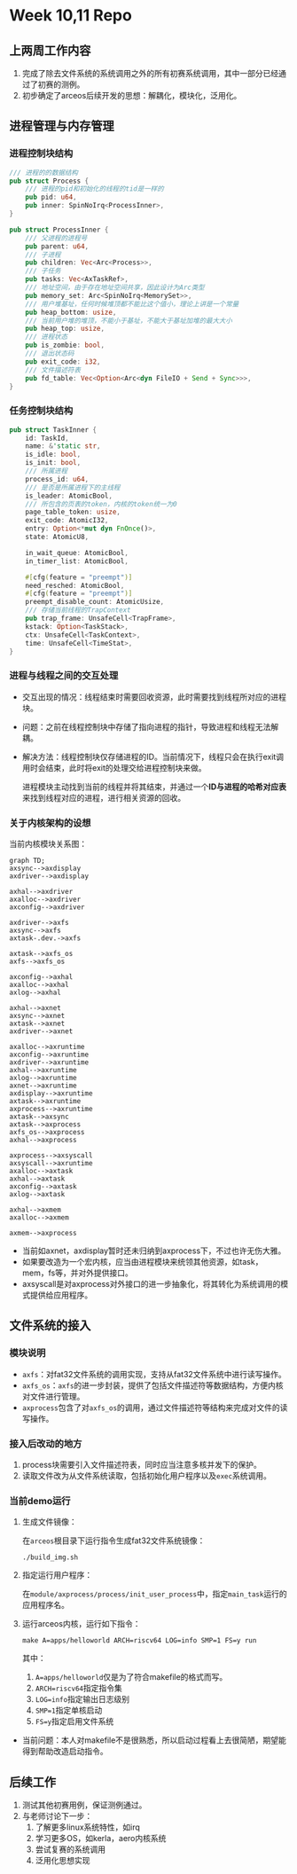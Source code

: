 # Week 10,11 Repo

## 上两周工作内容

1. 完成了除去文件系统的系统调用之外的所有初赛系统调用，其中一部分已经通过了初赛的测例。
2. 初步确定了arceos后续开发的思想：解耦化，模块化，泛用化。



## 进程管理与内存管理

### 进程控制块结构

```rust
/// 进程的的数据结构
pub struct Process {
    /// 进程的pid和初始化的线程的tid是一样的
    pub pid: u64,
    pub inner: SpinNoIrq<ProcessInner>,
}

pub struct ProcessInner {
    /// 父进程的进程号
    pub parent: u64,
    /// 子进程
    pub children: Vec<Arc<Process>>,
    /// 子任务
    pub tasks: Vec<AxTaskRef>,
    /// 地址空间，由于存在地址空间共享，因此设计为Arc类型
    pub memory_set: Arc<SpinNoIrq<MemorySet>>,
    /// 用户堆基址，任何时候堆顶都不能比这个值小，理论上讲是一个常量
    pub heap_bottom: usize,
    /// 当前用户堆的堆顶，不能小于基址，不能大于基址加堆的最大大小
    pub heap_top: usize,
    /// 进程状态
    pub is_zombie: bool,
    /// 退出状态码
    pub exit_code: i32,
    /// 文件描述符表
    pub fd_table: Vec<Option<Arc<dyn FileIO + Send + Sync>>>,
}
```

### 任务控制块结构

```rust
pub struct TaskInner {
    id: TaskId,
    name: &'static str,
    is_idle: bool,
    is_init: bool,
    /// 所属进程
    process_id: u64,
    /// 是否是所属进程下的主线程
    is_leader: AtomicBool,
    /// 所包含的页表的token，内核的token统一为0
    page_table_token: usize,
    exit_code: AtomicI32,
    entry: Option<*mut dyn FnOnce()>,
    state: AtomicU8,

    in_wait_queue: AtomicBool,
    in_timer_list: AtomicBool,

    #[cfg(feature = "preempt")]
    need_resched: AtomicBool,
    #[cfg(feature = "preempt")]
    preempt_disable_count: AtomicUsize,
    /// 存储当前线程的TrapContext
    pub trap_frame: UnsafeCell<TrapFrame>,
    kstack: Option<TaskStack>,
    ctx: UnsafeCell<TaskContext>,
    time: UnsafeCell<TimeStat>,
}
```

### 进程与线程之间的交互处理

* 交互出现的情况：线程结束时需要回收资源，此时需要找到线程所对应的进程块。

* 问题：之前在线程控制块中存储了指向进程的指针，导致进程和线程无法解耦。

* 解决方法：线程控制块仅存储进程的ID。当前情况下，线程只会在执行exit调用时会结束，此时将exit的处理交给进程控制块来做。

  进程模块主动找到当前的线程并将其结束，并通过一个**ID与进程的哈希对应表**来找到线程对应的进程，进行相关资源的回收。



### 关于内核架构的设想

当前内核模块关系图：

```mermaid
graph TD;
axsync-->axdisplay
axdriver-->axdisplay

axhal-->axdriver
axalloc-->axdriver
axconfig-->axdriver

axdriver-->axfs
axsync-->axfs
axtask-.dev.->axfs

axtask-->axfs_os
axfs-->axfs_os

axconfig-->axhal
axalloc-->axhal
axlog-->axhal

axhal-->axnet
axsync-->axnet
axtask-->axnet
axdriver-->axnet

axalloc-->axruntime
axconfig-->axruntime
axdriver-->axruntime
axhal-->axruntime
axlog-->axruntime
axnet-->axruntime
axdisplay-->axruntime
axtask-->axruntime
axprocess-->axruntime
axtask-->axsync
axtask-->axprocess
axfs_os-->axprocess
axhal-->axprocess

axprocess-->axsyscall
axsyscall-->axruntime
axalloc-->axtask
axhal-->axtask
axconfig-->axtask
axlog-->axtask

axhal-->axmem
axalloc-->axmem

axmem-->axprocess

```

* 当前如axnet，axdisplay暂时还未归纳到axprocess下，不过也许无伤大雅。
* 如果要改造为一个宏内核，应当由进程模块来统领其他资源，如task，mem，fs等，并对外提供接口。
* axsyscall是对axprocess对外接口的进一步抽象化，将其转化为系统调用的模式提供给应用程序。



## 文件系统的接入

### 模块说明

* `axfs`：对fat32文件系统的调用实现，支持从fat32文件系统中进行读写操作。
* `axfs_os`：`axfs`的进一步封装，提供了包括文件描述符等数据结构，方便内核对文件进行管理。
* `axprocess`包含了对`axfs_os`的调用，通过文件描述符等结构来完成对文件的读写操作。



### 接入后改动的地方

1. process块需要引入文件描述符表，同时应当注意多核并发下的保护。
2. 读取文件改为从文件系统读取，包括初始化用户程序以及`exec`系统调用。



### 当前demo运行

1. 生成文件镜像：

   在`arceos`根目录下运行指令生成fat32文件系统镜像：

   ```shell
   ./build_img.sh
   ```

2. 指定运行用户程序：

   在`module/axprocess/process/init_user_process`中，指定`main_task`运行的应用程序名。

3. 运行arceos内核，运行如下指令：

   ```shell
   make A=apps/helloworld ARCH=riscv64 LOG=info SMP=1 FS=y run
   ```

   其中：

   1. `A=apps/helloworld`仅是为了符合makefile的格式而写。
   2. `ARCH=riscv64`指定指令集
   3. `LOG=info`指定输出日志级别
   4. `SMP=1`指定单核启动
   5. `FS=y`指定启用文件系统

* 当前问题：本人对makefile不是很熟悉，所以启动过程看上去很简陋，期望能得到帮助改造启动指令。



## 后续工作

1. 测试其他初赛用例，保证测例通过。
2. 与老师讨论下一步：
   1. 了解更多linux系统特性，如irq
   2. 学习更多OS，如kerla，aero内核系统
   3. 尝试复赛的系统调用
   4. 泛用化思想实现
